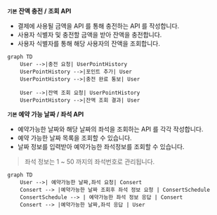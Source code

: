 **`기본`**  **잔액 충전 / 조회 API**

- 결제에 사용될 금액을 API 를 통해 충전하는 API 를 작성합니다.
- 사용자 식별자 및 충전할 금액을 받아 잔액을 충전합니다.
- 사용자 식별자를 통해 해당 사용자의 잔액을 조회합니다.
```mermaid
graph TD
    User -->|충전 요청| UserPointHistory
    UserPointHistory -->|포인트 추가| User
    UserPointHistory -->|충전 완료 통보| User

    User -->|잔액 조회 요청| UserPointHistory
    UserPointHistory -->|잔액 조회 결과| User
```

**`기본` 예약 가능 날짜 / 좌석 API**

- 예약가능한 날짜와 해당 날짜의 좌석을 조회하는 API 를 각각 작성합니다.
- 예약 가능한 날짜 목록을 조회할 수 있습니다.
- 날짜 정보를 입력받아 예약가능한 좌석정보를 조회할 수 있습니다.

> 좌석 정보는 1 ~ 50 까지의 좌석번호로 관리됩니다.

```mermaid
graph TD
    User -->| 예약가능한 날짜,좌석 요청| Consert
    Consert --> |예약가능한 날짜 조회후 좌석 정보 요청 | ConsertSchedule
    ConsertSchedule --> | 예약가능한 좌석 정보 응답 | Consert 
    Consert --> |예약가능한 날짜,좌석 응답 | User


```